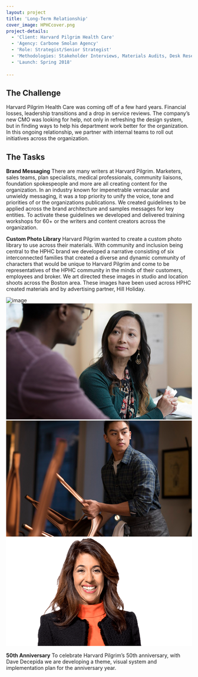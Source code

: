 ```yaml
---
layout: project
title: 'Long-Term Relationship'
cover_image: HPHCcover.png
project-details:
  - 'Client: Harvard Pilgrim Health Care'
  - 'Agency: Carbone Smolan Agency'
  - 'Role: Strategist/Senior Strategist'
  - 'Methodologies: Stakeholder Interviews, Materials Audits, Desk Research, Competitive Audits,  Workshops'
  - 'Launch: Spring 2018'

---
```

## The Challenge
Harvard Pilgrim Health Care was coming off of a few hard years. Financial losses, leadership transitions and a drop in service reviews. The company’s new CMO was looking for help, not only in refreshing the design system, but in finding ways to help his department work better for the organization. In this ongoing relationship, we partner with internal teams to roll out initiatives across the organization.

## The Tasks
**Brand Messaging**
There are many writers at Harvard Pilgrim. Marketers, sales teams, plan specialists, medical professionals, community liaisons, foundation spokespeople and more are all creating content for the organization. In an industry known for impenetrable vernacular and unwieldy messaging, it was a top priority to unify the voice, tone and priorities of or the organizations publications. We created guidelines to be applied across the brand architecture and samples messages for key entities. To activate these guidelines we developed and delivered training workshops for 60+ or the writers and content creators across the organization.

**Custom Photo Library**
Harvard Pilgrim wanted to create a custom photo library to use across their materials. With community and inclusion being central to the HPHC brand we developed a narrative consisting of six interconnected families that created a diverse and dynamic community of characters that would be unique to Harvard Pilgrim and come to be representatives of the HPHC community in the minds of their customers, employees and broker. We art directed these images in studio and location shoots across the Boston area. These images have been used across HPHC created materials and by advertising partner, Hill Holiday.

![image](/assets/images/HPHCimage1.png)
![image](/assets/images/HPHCimage2.png)
![image](/assets/images/HPHCimage3.png)
![image](/assets/images/HPHCimage4.png)

**50th Anniversary**
To celebrate Harvard Pilgrim’s 50th anniversary, with Dave Decepida we are developing a theme, visual system and implementation plan for the anniversary year.  
